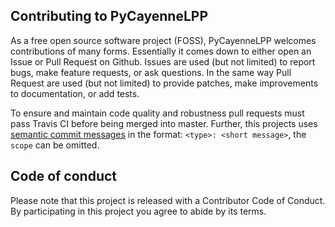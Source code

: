 ## Contributing to PyCayenneLPP

As a free open source software project (FOSS), PyCayenneLPP welcomes
contributions of many forms. Essentially it comes down to either open
an Issue or Pull Request on Github. Issues are used (but not limited)
to report bugs, make feature requests, or ask questions. In the same
way Pull Request are used (but not limited) to provide patches, make
improvements to documentation, or add tests.

To ensure and maintain code quality and robustness pull requests must
pass Travis CI before being merged into master. Further, this projects
uses [semantic commit messages](https://seesparkbox.com/foundry/semantic_commit_messages)
in the format: `<type>: <short message>`, the `scope` can be omitted.

## Code of conduct

Please note that this project is released with a Contributor Code of Conduct.
By participating in this project you agree to abide by its terms.
